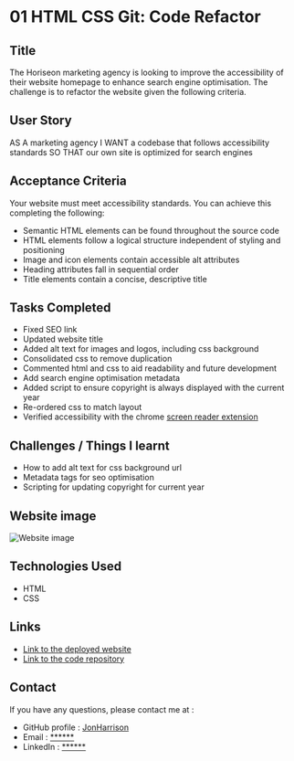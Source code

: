 # 01 HTML CSS Git: Code Refactor

## Title

The Horiseon marketing agency is looking to improve the accessibility of their website homepage to enhance search engine optimisation. The challenge is to refactor the website given the following criteria.

## User Story

AS A marketing agency
I WANT a codebase that follows accessibility standards
SO THAT our own site is optimized for search engines

## Acceptance Criteria

Your website must meet accessibility standards. You can achieve this completing the following:

* Semantic HTML elements can be found throughout the source code
* HTML elements follow a logical structure independent of styling and positioning
* Image and icon elements contain accessible alt attributes
* Heading attributes fall in sequential order
* Title elements contain a concise, descriptive title

## Tasks Completed

* Fixed SEO link
* Updated website title
* Added alt text for images and logos, including css background
* Consolidated css to remove duplication
* Commented html and css to aid readability and future development
* Add search engine optimisation metadata
* Added script to ensure copyright is always displayed with the current year
* Re-ordered css to match layout
* Verified accessibility with the chrome [screen reader extension](https://chrome.google.com/webstore/detail/screen-reader/kgejglhpjiefppelpmljglcjbhoiplfn)

## Challenges / Things I learnt

* How to add alt text for css background url
* Metadata tags for seo optimisation
* Scripting for updating copyright for current year

## Website image

![Website image](https://user-images.githubusercontent.com/1043077/197360168-7bc14f2f-dca4-4775-95b1-5f21f0708627.png)

## Technologies Used

- HTML
- CSS

## Links

* [Link to the deployed website](https://jonharrison.github.io/horiseon-website-refactor/)
* [Link to the code repository](https://github.com/JonHarrison/horiseon-website-refactor)

## Contact

If you have any questions, please contact me at :

* GitHub profile : [JonHarrison](https://github.com/JonHarrison)
* Email : [******]()
* LinkedIn : [******]()
